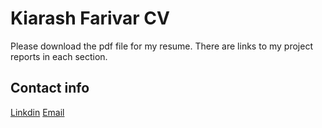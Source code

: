 # Kiarash Farivar CV
Please download the pdf file for my resume. There are links to my project reports in each section. 

## Contact info
[Linkdin](https://www.linkedin.com/in/kiarash-farivar-7048951b8/)
[Email](mailto:kiarash.farivar@gmail.com)
